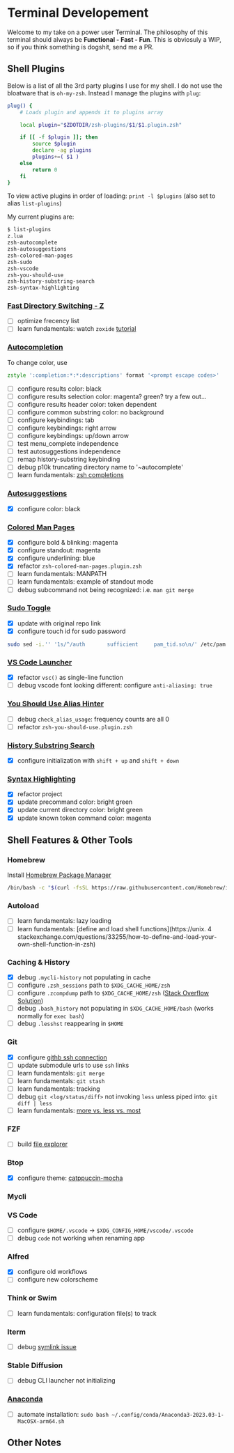 # Terminal Developement

Welcome to my take on a power user Terminal. 
The philosophy of this terminal should always be **Functional - Fast - Fun**. 
This is obviosuly a WIP, so if you think something is dogshit, send me a PR.

## Shell Plugins

Below is a list of all the 3rd party plugins I use for my shell. I do not use the bloatware that is `oh-my-zsh`. Instead I manage the plugins with `plug`:

```zsh
plug() {
    # Loads plugin and appends it to plugins array

    local plugin="$ZDOTDIR/zsh-plugins/$1/$1.plugin.zsh"

    if [[ -f $plugin ]]; then
        source $plugin
        declare -ag plugins
        plugins+=( $1 )
    else
        return 0
    fi
}
```

To view active plugins in order of loading: `print -l $plugins` (also set to alias `list-plugins`)

My current plugins are:

```zsh
$ list-plugins
z.lua
zsh-autocomplete
zsh-autosuggestions
zsh-colored-man-pages
zsh-sudo
zsh-vscode
zsh-you-should-use
zsh-history-substring-search
zsh-syntax-highlighting
```

### [Fast Directory Switching - Z](https://github.com/vivek-x-jha/z.lua)

- [ ] optimize frecency list
- [ ] learn fundamentals: watch `zoxide` [tutorial](https://youtu.be/aghxkpyRVDY?si=jBZuI3aLJf1nl_po)

### [Autocompletion](https://github.com/marlonrichert/zsh-autocomplete)

To change color, use 
```zsh
zstyle ':completion:*:*:descriptions' format '<prompt escape codes>'
```

- [ ] configure results color: black 
- [ ] configure results selection color: magenta? green? try a few out...
- [ ] configure results header color: token dependent
- [ ] configure common substring color: no background
- [ ] configure keybindings: tab
- [ ] configure keybindings: right arrow
- [ ] configure keybindings: up/down arrow
- [ ] test menu_complete independence
- [ ] test autosuggestions independence
- [ ] remap history-substring keybinding
- [ ] debug p10k truncating directory name to '~autocomplete'
- [ ] learn fundamentals: [zsh completions](https://thevaluable.dev/zsh-completion-guide-examples/)

### [Autosuggestions](https://github.com/vivek-x-jha/zsh-autosuggestions)

- [x] configure color: black

### [Colored Man Pages](https://github.com/ohmyzsh/ohmyzsh/tree/master/plugins/colored-man-pages)

- [x] configure bold & blinking: magenta
- [x] configure standout: magenta
- [x] configure underlining: blue
- [x] refactor `zsh-colored-man-pages.plugin.zsh`
- [ ] learn fundamentals: MANPATH
- [ ] learn fundamentals: example of standout mode
- [ ] debug subcommand not being recognized: i.e. `man git merge`

### [Sudo Toggle](https://github.com/ohmyzsh/ohmyzsh/blob/master/plugins/sudo)

- [x] update with original repo link
- [x] configure touch id for sudo password

```zsh
sudo sed -i.'' '1s/^/auth       sufficient     pam_tid.so\n/' /etc/pam.d/sudo
```

### [VS Code Launcher](https://github.com/ohmyzsh/ohmyzsh/blob/master/plugins/vscode)

- [x] refactor `vsc()` as single-line function
- [ ] debug vscode font looking different: configure `anti-aliasing: true`

### [You Should Use Alias Hinter](https://github.com/vivek-x-jha/zsh-you-should-use)

- [ ] debug `check_alias_usage`: frequency counts are all 0
- [ ] refactor `zsh-you-should-use.plugin.zsh`

### [History Substring Search](https://github.com/vivek-x-jha/zsh-history-substring-search)

- [x] configure initialization with `shift + up` and `shift + down`

### [Syntax Highlighting](https://github.com/vivek-x-jha/zsh-syntax-highlighting)

- [x] refactor project
- [x] update precommand color: bright green
- [x] update current directory color: bright green
- [x] update known token command color: magenta

## Shell Features & Other Tools 

### Homebrew

Install [Homebrew Package Manager](https://brew.sh/)

```sh
/bin/bash -c "$(curl -fsSL https://raw.githubusercontent.com/Homebrew/install/HEAD/install.sh)"
```

### Autoload

- [ ] learn fundamentals: lazy loading
- [ ] learn fundamentals: [define and load shell functions](https://unix.
  4 stackexchange.com/questions/33255/how-to-define-and-load-your-own-shell-function-in-zsh)

### Caching & History

- [x] debug `.mycli-history` not populating in cache
- [ ] configure `.zsh_sessions` path to `$XDG_CACHE_HOME/zsh`
- [ ] configure `.zcompdump` path to `$XDG_CACHE_HOME/zsh` ([Stack Overflow Solution](https://superuser.com/a/1785259/930403))
- [ ] debug `.bash_history` not populating in `$XDG_CACHE_HOME/bash` (works normally for `exec bash`)
- [ ] debug `.lesshst` reappearing in `$HOME`

### Git

- [x] configure [githb ssh connection](https://docs.github.com/en/authentication/connecting-to-github-with-ssh)
- [ ] update submodule urls to use `ssh` links
- [ ] learn fundamentals: `git merge`
- [ ] learn fundamentals: `git stash`
- [ ] learn fundamentals: tracking
- [ ] debug `git <log/status/diff>` not invoking `less` unless piped into: `git diff | less`
- [ ] learn fundamentals: [more vs. less vs. most](https://www.baeldung.com/linux/more-less-most-commands)

### FZF

- [ ] build [file explorer](https://thevaluable.dev/practical-guide-fzf-example/)

### Btop

- [x] configure theme: [catppuccin-mocha](https://github.com/catppuccin/btop)
### Mycli


### VS Code

- [ ] configure `$HOME/.vscode` -> `$XDG_CONFIG_HOME/vscode/.vscode`
- [ ] debug `code` not working when renaming app

### Alfred

- [x] configure old workflows
- [ ] configure new colorscheme

### Think or Swim

- [ ] learn fundamentals: configuration file(s) to track

### Iterm

- [ ] debug [symlink issue](https://stackoverflow.com/questions/78105340/iterm2-keeps-recreating-symlink)

### Stable Diffusion

- [ ] debug CLI launcher not initializing

### [Anaconda](https://www.anaconda.com/download#downloads)

- [ ] automate installation: `sudo bash ~/.config/conda/Anaconda3-2023.03-1-MacOSX-arm64.sh`

## Other Notes


